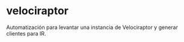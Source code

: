 # velociraptor
Automatización para levantar una instancia de Velociraptor y generar clientes para IR.
